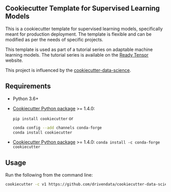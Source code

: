 ## Cookiecutter Template for Supervised Learning Models

This is a cookiecutter template for supervised learning models, specifically meant for production deployment. The template is flexible and can be modified as per the needs of specific projects.

This template is used as part of a tutorial series on adaptable machine learning models. The tutorial series is available on the [Ready Tensor](https://www.readytensor.ai/) website.

This project is influenced by the [cookiecutter-data-science](https://github.com/drivendata/cookiecutter-data-science/tree/master).

## Requirements

- Python 3.6+
- [Cookiecutter Python package](http://cookiecutter.readthedocs.org/en/latest/installation.html) >= 1.4.0:

  `pip install cookiecutter`
  or

  ```bash
  conda config --add channels conda-forge
  conda install cookiecutter
  ```

- [Cookiecutter Python package](http://cookiecutter.readthedocs.org/en/latest/installation.html) >= 1.4.0: `conda install -c conda-forge cookiecutter`

## Usage

Run the following from the command line:

```bash
cookiecutter -c v1 https://github.com/drivendata/cookiecutter-data-science
```
